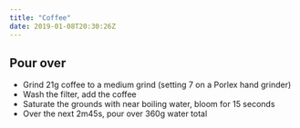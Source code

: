 ```yaml
---
title: "Coffee"
date: 2019-01-08T20:30:26Z
---
```


## Pour over

- Grind 21g coffee to a medium grind (setting 7 on a Porlex hand grinder)
- Wash the filter, add the coffee
- Saturate the grounds with near boiling water, bloom for 15 seconds
- Over the next 2m45s, pour over 360g water total
